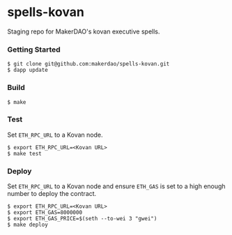 # spells-kovan

Staging repo for MakerDAO's kovan executive spells.

### Getting Started

```
$ git clone git@github.com:makerdao/spells-kovan.git
$ dapp update
```

### Build

```
$ make
```

### Test

Set `ETH_RPC_URL` to a Kovan node.

```
$ export ETH_RPC_URL=<Kovan URL>
$ make test
```

### Deploy

Set `ETH_RPC_URL` to a Kovan node and ensure `ETH_GAS` is set to a high enough number to deploy the contract.

```
$ export ETH_RPC_URL=<Kovan URL>
$ export ETH_GAS=8000000
$ export ETH_GAS_PRICE=$(seth --to-wei 3 "gwei")
$ make deploy

```
